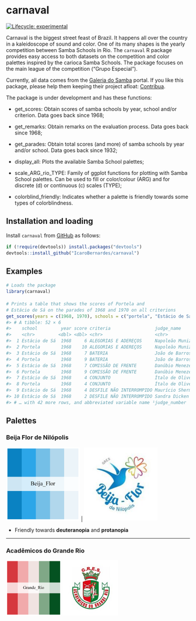 <!-- README.md is generated from README.Rmd. Please edit that file -->

# carnaval

<!-- badges: start -->

[![Lifecycle:
experimental](https://lifecycle.r-lib.org/articles/figures/lifecycle-experimental.svg)](https://www.tidyverse.org/lifecycle/#experimental)

<!-- badges: end -->

Carnaval is the biggest street feast of Brazil. It happens all over the
country in a kaleidoscope of sound and color. One of its many shapes is
the yearly competition between Samba Schools in Rio. The `carnaval` R
package provides easy access to both datasets on the competition and
color palettes inspired by the carioca Samba Schools. The package
focuses on the main league of the competition (“Grupo Especial”).

Currently, all data comes from the [Galeria do
Samba](https://galeriadosamba.com.br) portal. If you like this package,
please help them keeping their project afloat:
[Contribua](https://galeriadosamba.com.br/espaco-aberto/contribua/).

The package is under development and has these functions:

- get_scores: Obtain scores of samba schools by year, school and/or
  criterion. Data goes back since 1968;

- get_remarks: Obtain remarks on the evaluation process. Data goes back
  since 1968;

- get_parades: Obtain total scores (and more) of samba schools by year
  and/or school. Data goes back since 1932;

- display_all: Plots the available Samba School palettes;

- scale_ARG_rio_TYPE: Family of ggplot functions for plotting with Samba
  School palettes. Can be used to fill or color/colour (ARG) and for
  discrete (d) or continuous (c) scales (TYPE);

- colorblind_friendly: Indicates whether a palette is friendly towards
  some types of colorblindness.

## Installation and loading

Install `carnaval` from
[GitHub](https://github.com/IcaroBernardes/carnaval) as follows:

``` r
if (!require(devtools)) install.packages("devtools")
devtools::install_github("IcaroBernardes/carnaval")
```

## Examples

``` r
# Loads the package
library(carnaval)

# Prints a table that shows the scores of Portela and
# Estácio de Sá on the parades of 1968 and 1970 on all criterions
get_scores(years = c(1968, 1970), schools = c("portela", "Estácio de Sá"))
#> # A tibble: 52 × 6
#>    school         year score criteria                 judge_name         judge…¹
#>    <chr>         <dbl> <dbl> <chr>                    <chr>              <glue> 
#>  1 Estácio de Sá  1968     6 ALEGORIAS E ADEREÇOS     Napoleão Muniz Fr… judge1 
#>  2 Portela        1968    10 ALEGORIAS E ADEREÇOS     Napoleão Muniz Fr… judge1 
#>  3 Estácio de Sá  1968     7 BATERIA                  João de Barros  B… judge1 
#>  4 Portela        1968     9 BATERIA                  João de Barros  B… judge1 
#>  5 Estácio de Sá  1968     7 COMISSÃO DE FRENTE       Danúbio Menezes G… judge1 
#>  6 Portela        1968     9 COMISSÃO DE FRENTE       Danúbio Menezes G… judge1 
#>  7 Estácio de Sá  1968     4 CONJUNTO                 Ítalo de Oliveira  judge1 
#>  8 Portela        1968     4 CONJUNTO                 Ítalo de Oliveira  judge1 
#>  9 Estácio de Sá  1968     4 DESFILE NÃO INTERROMPIDO Maurício Shermann  judge1 
#> 10 Estácio de Sá  1968     2 DESFILE NÃO INTERROMPIDO Sandra Dicken      judge2 
#> # … with 42 more rows, and abbreviated variable name ¹​judge_number
```

## Palettes

### Beija Flor de Nilópolis

<img src="tools/palettes/Beija_Flor.png" style="width:40.0%" /> \|
<img src="tools/shields/Beija_Flor.jpg" style="width:40.0%" />

- Friendly towards **deuteranopia** and **protanopia**

------------------------------------------------------------------------

### Acadêmicos do Grande Rio

<img src="tools/palettes/Grande_Rio.png" width="30%"/>
<img src="tools/shields/Grande_Rio.jpg" width="30%"/>
